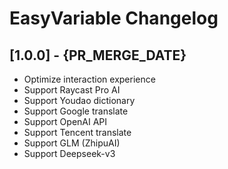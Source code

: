 # EasyVariable Changelog


## [1.0.0] - {PR_MERGE_DATE}
- Optimize interaction experience
- Support Raycast Pro AI
- Support Youdao dictionary
- Support Google translate
- Support OpenAI API
- Support Tencent translate
- Support GLM (ZhipuAI)
- Support Deepseek-v3